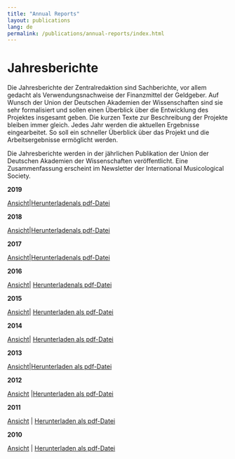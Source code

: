```yaml
---
title: "Annual Reports"
layout: publications
lang: de
permalink: /publications/annual-reports/index.html
---
```


# Jahresberichte

Die Jahresberichte der Zentralredaktion sind Sachberichte, vor allem gedacht als Verwendungsnachweise der Finanzmittel der Geldgeber. Auf Wunsch der Union der Deutschen Akademien der Wissenschaften sind sie sehr formalisiert und sollen einen Überblick über die Entwicklung des Projektes insgesamt geben. Die kurzen Texte zur Beschreibung der Projekte bleiben immer gleich. Jedes Jahr werden die aktuellen Ergebnisse eingearbeitet. So soll ein schneller Überblick über das Projekt und die Arbeitsergebnisse ermöglicht werden.

Die Jahresberichte werden in der jährlichen Publikation der Union der Deutschen Akademien der Wissenschaften veröffentlicht. Eine Zusammenfassung erscheint im Newsletter der International Musicological Society.


**2019**

[Ansicht](/publications/annual-reports/019.html)|[Herunterladenals pdf-Datei](/resources-old-website/user_upload/RISM-Jahresbericht-19_DE.pdf)


**2018**

[Ansicht](/publications/annual-reports/018.html)|[Herunterladenals pdf-Datei](/resources-old-website/community-content/Zentralredaktion/Jahresberichte/RISM-Jahresbericht-18_DE.pdf)


**2017**

[Ansicht](/publications/annual-reports/017.html)|[Herunterladenals pdf-Datei](/resources-old-website/Jahresbericht2017_EN.pdf)


**2016**

[Ansicht](/publications/annual-reports/016.html#c3434)| [Herunterladenals pdf-Datei](/resources-old-website/Jahresbericht_DE_2016.pdf)


**2015**

[Ansicht](/publications/annual-reports/015.html#c3226)| [Herunterladen als pdf-Datei](/resources-old-website/Jahresbericht_DE_2016.pdf)


**2014**

[Ansicht](/publications/annual-reports/014.html)| [Herunterladen als pdf-Datei](/resources-old-website/Jahresbericht_2014.pdf)


**2013**

[Ansicht](/publications/annual-reports/013.html#c2694)|[Herunterladen als pdf-Datei](/resources-old-website/user_upload/Jahresbericht_DE_web.pdf)


**2012**

[Ansicht](/publications/annual-reports/012.html#c2450) |[Herunterladen als pdf-Datei](/resources-old-website/user_upload/JahresberichtDeutsch_2012.pdf)


**2011**

[Ansicht](/publications/annual-reports/011.html) | [Herunterladen als pdf-Datei](/resources-old-website/user_upload/JahresberichtDeutsch.pdf)


**2010**

[Ansicht](/publications/annual-reports/010.html#c1112) | [Herunterladen als pdf-Datei](/resources-old-website/user_upload/JahresberichtDeutsch_2010.pdf)